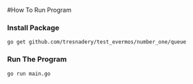 #How To Run Program

### Install Package
```
go get github.com/tresnadery/test_evermos/number_one/queue
```

### Run The Program
```
go run main.go